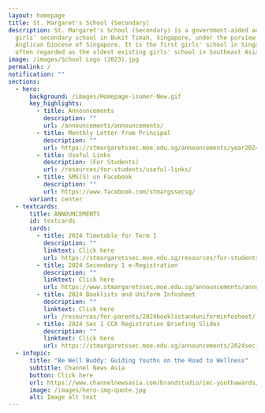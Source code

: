 ```yaml
---
layout: homepage
title: St. Margaret's School (Secondary)
description: St. Margaret's School (Secondary) is a government-aided autonomous
  girls' secondary school in Bukit Timah, Singapore, under the purview of the
  Anglican Diocese of Singapore. It is the first girls' school in Singapore and
  often regarded as the oldest existing girls' school in Southeast Asia.
image: /images/School Logo (2023).jpg
permalink: /
notification: ""
sections:
  - hero:
      background: /images/Homepage-isomer-New.gif
      key_highlights:
        - title: Announcements
          description: ""
          url: /announcements/announcements/
        - title: Monthly Letter from Principal
          description: ""
          url: https://stmargaretssec.moe.edu.sg/announcements/year2024/
        - title: Useful Links
          description: (For Students)
          url: /resources/for-students/useful-links/
        - title: SMS(S) on Facebook
          description: ""
          url: https://www.facebook.com/stmargssecsg/
      variant: center
  - textcards:
      title: ANNOUNCEMENTS
      id: textcards
      cards:
        - title: 2024 Timetable for Term 1
          description: ""
          linktext: Click here
          url: https://stmargaretssec.moe.edu.sg/resources/for-students/2024-class-timetable/
        - title: 2024 Secondary 1 e-Registration
          description: ""
          linktext: Click here
          url: https://www.stmargaretssec.moe.edu.sg/announcements/announcements/
        - title: 2024 Booklists and Uniform Infosheet
          description: ""
          linktext: Click here
          url: /resources/for-parents/2024booklistanduniforminfosheet/
        - title: 2024 Sec 1 CCA Registration Briefing Slides
          description: ""
          linktext: Click here
          url: https://stmargaretssec.moe.edu.sg/announcements/2024sec1ccaregistrationbriefingslides
  - infopic:
      title: "Be Well Buddy: Guiding Youths on the Road to Wellness"
      subtitle: Channel News Asia
      button: Click here
      url: https://www.channelnewsasia.com/brandstudio/imc-youthawards/stmargaretssec?fbclid=IwAR39IXh7_bvpCPjr-s25AyR-MDoQorUDbW4D2-2fmMP8DF3TEllc1HG87ms
      image: /images/hero-img-quote.jpg
      alt: Image alt text
---
```

